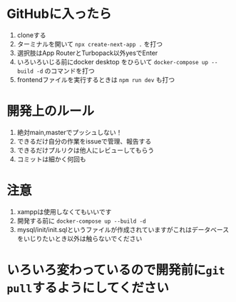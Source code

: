 # GitHubに入ったら

1. cloneする
2. ターミナルを開いて ```npx create-next-app .``` を打つ
3. 選択肢はApp RouterとTurbopack以外yesでEnter
4. いろいろいじる前にdocker desktop をひらいて ```docker-compose up --build -d``` のコマンドを打つ
5. frontendファイルを実行するときは ```npm run dev``` も打つ

# 開発上のルール

1. 絶対main,masterでプッシュしない！
2. できるだけ自分の作業をissueで管理、報告する
3. できるだけプルリクは他人にレビューしてもらう
4. コミットは細かく何回も

# 注意

1. xamppは使用しなくてもいいです
2. 開発する前に ``` docker-compose up --build -d ```
5. mysql/init/init.sqlというファイルが作成されていますがこれはデータベースをいじりたいとき以外は触らないでください

# いろいろ変わっているので開発前に```git pull```するようにしてください
